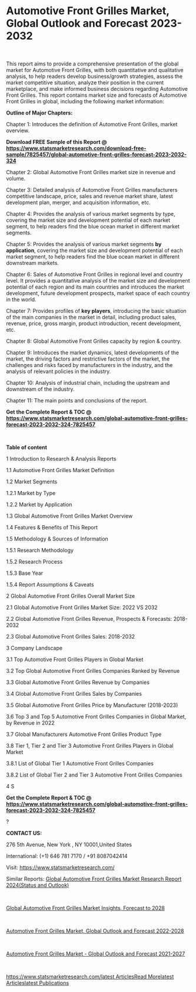 <h1>Automotive Front Grilles Market, Global Outlook and Forecast 2023-2032</h1><br/><p>This report aims to provide a comprehensive presentation of the global market for Automotive Front Grilles, with both quantitative and qualitative analysis, to help readers develop business/growth strategies, assess the market competitive situation, analyze their position in the current marketplace, and make informed business decisions regarding Automotive Front Grilles. This report contains market size and forecasts of Automotive Front Grilles in global, including the following market information:</p>
 
 
 
 <p><strong>Outline of Major Chapters:</strong></p>
 
 
 
 <p>Chapter 1: Introduces the definition of Automotive Front Grilles, market overview.</p>
 
 
 
 <p><strong>Download FREE Sample of this Report @ <a href="https://www.statsmarketresearch.com/download-free-sample/7825457/global-automotive-front-grilles-forecast-2023-2032-324">https://www.statsmarketresearch.com/download-free-sample/7825457/global-automotive-front-grilles-forecast-2023-2032-324</a></strong></p>
 
 
 
 <p>Chapter 2: Global Automotive Front Grilles market size in revenue and volume.</p>
 
 
 
 <p>Chapter 3: Detailed analysis of Automotive Front Grilles manufacturers competitive landscape, price, sales and revenue market share, latest development plan, merger, and acquisition information, etc.</p>
 
 
 
 <p>Chapter 4: Provides the analysis of various market segments by type, covering the market size and development potential of each market segment, to help readers find the blue ocean market in different market segments.</p>
 
 
 
 <p>Chapter 5: Provides the analysis of various market segments <strong>by application</strong>, covering the market size and development potential of each market segment, to help readers find the blue ocean market in different downstream markets.</p>
 
 
 
 <p>Chapter 6: Sales of Automotive Front Grilles in regional level and country level. It provides a quantitative analysis of the market size and development potential of each region and its main countries and introduces the market development, future development prospects, market space of each country in the world.</p>
 
 
 
 <p>Chapter 7: Provides profiles of <strong>key players</strong>, introducing the basic situation of the main companies in the market in detail, including product sales, revenue, price, gross margin, product introduction, recent development, etc.</p>
 
 
 
 <p>Chapter 8: Global Automotive Front Grilles capacity by region & country.</p>
 
 
 
 <p>Chapter 9: Introduces the market dynamics, latest developments of the market, the driving factors and restrictive factors of the market, the challenges and risks faced by manufacturers in the industry, and the analysis of relevant policies in the industry.</p>
 
 
 
 <p>Chapter 10: Analysis of industrial chain, including the upstream and downstream of the industry.</p>
 
 
 
 <p>Chapter 11: The main points and conclusions of the report.</p>
 
 
 
 <div><b>Get the Complete Report & TOC @ <a href="https://www.statsmarketresearch.com/global-automotive-front-grilles-forecast-2023-2032-324-7825457">https://www.statsmarketresearch.com/global-automotive-front-grilles-forecast-2023-2032-324-7825457</a></b></div>
 
 
 
 <p><br />
 
 <b>Table of content</b></p>
 
 
 
 <p>1 Introduction to Research & Analysis Reports<br />
 
 1.1 Automotive Front Grilles Market Definition<br />
 
 1.2 Market Segments<br />
 
 1.2.1 Market by Type<br />
 
 1.2.2 Market by Application<br />
 
 1.3 Global Automotive Front Grilles Market Overview<br />
 
 1.4 Features & Benefits of This Report<br />
 
 1.5 Methodology & Sources of Information<br />
 
 1.5.1 Research Methodology<br />
 
 1.5.2 Research Process<br />
 
 1.5.3 Base Year<br />
 
 1.5.4 Report Assumptions & Caveats<br />
 
 2 Global Automotive Front Grilles Overall Market Size<br />
 
 2.1 Global Automotive Front Grilles Market Size: 2022 VS 2032<br />
 
 2.2 Global Automotive Front Grilles Revenue, Prospects & Forecasts: 2018-2032<br />
 
 2.3 Global Automotive Front Grilles Sales: 2018-2032<br />
 
 3 Company Landscape<br />
 
 3.1 Top Automotive Front Grilles Players in Global Market<br />
 
 3.2 Top Global Automotive Front Grilles Companies Ranked by Revenue<br />
 
 3.3 Global Automotive Front Grilles Revenue by Companies<br />
 
 3.4 Global Automotive Front Grilles Sales by Companies<br />
 
 3.5 Global Automotive Front Grilles Price by Manufacturer (2018-2023)<br />
 
 3.6 Top 3 and Top 5 Automotive Front Grilles Companies in Global Market, by Revenue in 2022<br />
 
 3.7 Global Manufacturers Automotive Front Grilles Product Type<br />
 
 3.8 Tier 1, Tier 2 and Tier 3 Automotive Front Grilles Players in Global Market<br />
 
 3.8.1 List of Global Tier 1 Automotive Front Grilles Companies<br />
 
 3.8.2 List of Global Tier 2 and Tier 3 Automotive Front Grilles Companies<br />
 
 4 S</p>
 
 
 
 <div><b>Get the Complete Report & TOC @ <a href="https://www.statsmarketresearch.com/global-automotive-front-grilles-forecast-2023-2032-324-7825457">https://www.statsmarketresearch.com/global-automotive-front-grilles-forecast-2023-2032-324-7825457</a></b></div>
 
 
 
 <p>? </p>
 
 
 
 <p><b>CONTACT US:</b><br />
 
 276 5th Avenue, New York , NY 10001,United States<br />
 
 International: (+1) 646 781 7170 / +91 8087042414<br />
 
 Visit: <a href="https://www.statsmarketresearch.com/">https://www.statsmarketresearch.com/</a><br />
 
 Similar Reports: <a href="https://www.statsmarketresearch.com/global-automotive-front-grilles-forecast-2023-2032-324-7825457">Global Automotive Front Grilles Market Research Report 2024(Status and Outlook)</a><br />
 
 <br />
 
 <a href="https://www.statsmarketresearch.com/global-automotive-front-grilles-forecast-2023-2032-324-7825457">Global Automotive Front Grilles Market Insights, Forecast to 2028</a><br />
 
 <br />
 
 <a href="https://www.statsmarketresearch.com/global-automotive-front-grilles-forecast-2023-2032-324-7825457">Automotive Front Grilles Market, Global Outlook and Forecast 2022-2028</a><br />
 
 <br />
 
 <a href="https://www.statsmarketresearch.com/global-automotive-front-grilles-forecast-2023-2032-324-7825457">Automotive Front Grilles Market - Global Outlook and Forecast 2021-2027</a><br />
 
 <br />
 
 <a href="https://gyeongbokgung.com">https://www.statsmarketresearch.com/</a><a href="https://hallyeomaritime.com">latest Articles</a><a href="https://jingwansa.com">Read More</a><a href="https://nguoiviet.jp/">latest Articles</a><a href="https://www.intelmarketresearch.com/">latest Publications</a></p>